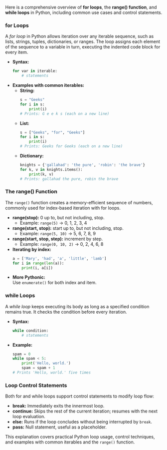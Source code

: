 Here is a comprehensive overview of **for loops**, the **range() function**, and **while loops** in Python, including common use cases and control statements.

### for Loops

A *for loop* in Python allows iteration over any iterable sequence, such as lists, strings, tuples, dictionaries, or ranges. The loop assigns each element of the sequence to a variable in turn, executing the indented code block for every item.
- **Syntax:**  
  ```python
  for var in iterable:
      # statements
  ```
- **Examples with common iterables:**  
  - **String:**  
    ```python
    s = "Geeks"
    for i in s:
        print(i)
    # Prints: G e e k s (each on a new line)
    ```
  - **List:**  
    ```python
    s = ["Geeks", "for", "Geeks"]
    for i in s:
        print(i)
    # Prints: Geeks for Geeks (each on a new line)
    ```
  - **Dictionary:**  
    ```python
    knights = {'gallahad': 'the pure', 'robin': 'the brave'}
    for k, v in knights.items():
        print(k, v)
    # Prints: gallahad the pure, robin the brave
    ```

### The range() Function

The `range()` function creates a memory-efficient sequence of numbers, commonly used for index-based iteration with for loops.
- **range(stop):** 0 up to, but not including, stop.
  - Example: `range(5)` → 0, 1, 2, 3, 4
- **range(start, stop):** start up to, but not including, stop.
  - Example: `range(5, 10)` → 5, 6, 7, 8, 9
- **range(start, stop, step):** increment by step.
  - Example: `range(0, 10, 2)` → 0, 2, 4, 6, 8
- **Iterating by index:**  
  ```python
  a = ['Mary', 'had', 'a', 'little', 'lamb']
  for i in range(len(a)):
      print(i, a[i])
  ```
- **More Pythonic:**  
  Use `enumerate()` for both index and item.

### while Loops

A *while loop* keeps executing its body as long as a specified condition remains true. It checks the condition before every iteration.
- **Syntax:**  
  ```python
  while condition:
      # statements
  ```
- **Example:**  
  ```python
  spam = 0
  while spam < 5:
      print('Hello, world.')
      spam = spam + 1
  # Prints 'Hello, world.' five times
  ```

### Loop Control Statements

Both for and while loops support control statements to modify loop flow:
- **break:** Immediately exits the innermost loop.
- **continue:** Skips the rest of the current iteration; resumes with the next loop evaluation.
- **else:** Runs if the loop concludes without being interrupted by `break`.
- **pass:** Null statement, useful as a placeholder.

This explanation covers practical Python loop usage, control techniques, and examples with common iterables and the `range()` function.
